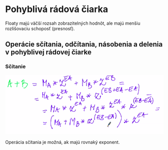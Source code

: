 # Pohyblivá rádová čiarka

Floaty majú väčší rozsah zobrazitelných hodnôt, ale majú menšiu rozlišovaciu schoposť (presnosť).

## Operácie sčítania, odčítania, násobenia a delenia v pohyblivej rádovej čiarke

### Sčítanie

![Sčítanie](./float-sucet.png)

Operácia sčítania je možná, ak majú rovnaký exponent.
